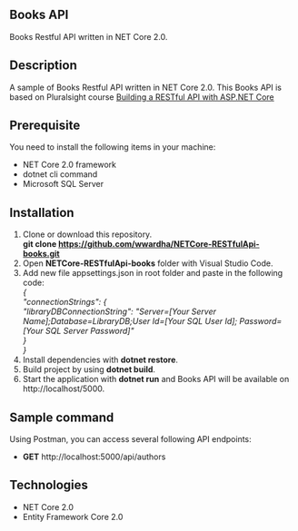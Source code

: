 ## Books API

Books Restful API written in NET Core 2.0.

## Description

A sample of Books Restful API written in NET Core 2.0. This Books API is based on Pluralsight course 
[Building a RESTful API with ASP.NET Core](https://app.pluralsight.com/library/courses/asp-dot-net-core-restful-api-building/table-of-contents) 

## Prerequisite

You need to install the following items in your machine:
* NET Core 2.0 framework
* dotnet cli command
* Microsoft SQL Server

## Installation

1. Clone or download this repository.<br />
   <b>git clone https://github.com/wwardha/NETCore-RESTfulApi-books.git</b>
2. Open <b>NETCore-RESTfulApi-books</b> folder with Visual Studio Code.
3. Add new file appsettings.json in root folder and paste in the following code:
   <br /><i>
   {<br/>
        "connectionStrings": {<br/>
            "libraryDBConnectionString": "Server=[Your Server Name];Database=LibraryDB;User Id=[Your SQL User Id]; Password=[Your SQL Server Password]"<br/>
        }<br/>
   }</i><br/>
4. Install dependencies with <b>dotnet restore</b>. 
5. Build project by using <b>dotnet build</b>.
6. Start the application with <b>dotnet run</b> and Books API will be available on http://localhost/5000.

## Sample command

Using Postman, you can access several following API endpoints:
* <b>GET</b> http://localhost:5000/api/authors


## Technologies

* NET Core 2.0
* Entity Framework Core 2.0